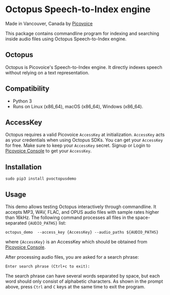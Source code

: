 # Octopus Speech-to-Index engine

Made in Vancouver, Canada by [Picovoice](https://picovoice.ai)

This package contains commandline program for indexing and searching inside audio files using Octopus Speech-to-Index engine.

## Octopus

Octopus is Picovoice's Speech-to-Index engine. It directly indexes speech without relying on a text representation.

## Compatibility

- Python 3
- Runs on Linux (x86_64), macOS (x86_64), Windows (x86_64).

## AccessKey

Octopus requires a valid Picovoice `AccessKey` at initialization. `AccessKey` acts as your credentials when using Octopus SDKs.
You can get your `AccessKey` for free. Make sure to keep your `AccessKey` secret. 
Signup or Login to [Picovoice Console](https://console.picovoice.ai/) to get your `AccessKey`.

## Installation

```console
sudo pip3 install pvoctopusdemo
```

## Usage

This demo allows testing Octopus interactively through commandline. It accepts MP3, WAV, FLAC, and OPUS audio files with sample rates higher than 16kHz. The following command processes all files in the space-separated `{AUDIO_PATHS}` list:

```console
octopus_demo  --access_key {AccessKey} --audio_paths ${AUDIO_PATHS}
```
where `{AccessKey}` is an AccessKey which should be obtained from [Picovoice Console](https://picovoice.ai/console/).

After processing audio files, you are asked for a search phrase:

```console
Enter search phrase (Ctrl+c to exit):
```

The search phrase can have several words separated by space, but each word should only consist of alphabetic characters. As shown in the prompt above, press `Ctrl` and `C` keys at the same time to exit the program.
